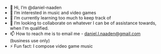 - 👋 Hi, I’m @daniel-naaden
- 👀 I’m interested in music and video games
- 🌱 I’m currently learning too much to keep track of
- 💞️ I’m looking to collaborate on whatever I can be of assistance towards, when I'm qualified.
- 📫 How to reach me is to email me - daniel.l.naaden@gmail.com (business use only)
- ⚡ Fun fact: I compose video game music

<!---
daniel-naaden/daniel-naaden is a ✨ special ✨ repository because its `README.md` (this file) appears on your GitHub profile.
You can click the Preview link to take a look at your changes.
--->
